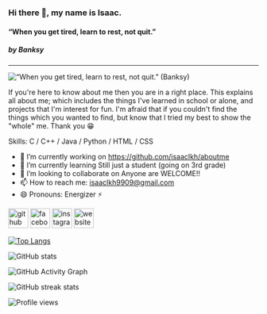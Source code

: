 ### Hi there 👋, my name is Isaac.
#### “When you get tired, learn to rest, not quit.” 
##### by Banksy

-------------------

![“When you get tired, learn to rest, not quit.” (Banksy)](https://isaaclkh.github.io/img/banner.jpg)

If you're here to know about me then you are in a right place. This explains all about me; which includes the things I've learned in school or alone, and projects that I'm interest for fun. I'm afraid that if you couldn't find the things which you wanted to find, but know that I tried my best to show the "whole" me. Thank you 😁

Skills: C / C++ / Java / Python / HTML / CSS

- 🔭 I’m currently working on https://github.com/isaaclkh/aboutme 
- 🌱 I’m currently learning Still just a student (going on 3rd grade) 
- 👯 I’m looking to collaborate on Anyone are WELCOME!! 
- 📫 How to reach me: isaaclkh9909@gmail.com 
- 😄 Pronouns: Energizer ⚡️ 


[<img src='https://cdn.jsdelivr.net/npm/simple-icons@3.0.1/icons/github.svg' alt='github' height='40'>](https://github.com/isaaclkh)  [<img src='https://cdn.jsdelivr.net/npm/simple-icons@3.0.1/icons/facebook.svg' alt='facebook' height='40'>](https://www.facebook.com/임건호)  [<img src='https://cdn.jsdelivr.net/npm/simple-icons@3.0.1/icons/instagram.svg' alt='instagram' height='40'>](https://www.instagram.com/gun_9909/)  [<img src='https://cdn.jsdelivr.net/npm/simple-icons@3.0.1/icons/icloud.svg' alt='website' height='40'>](https://blog.naver.com/isaaclkh)  

[![Top Langs](https://github-readme-stats.vercel.app/api/top-langs/?username=isaaclkh)](https://github.com/anuraghazra/github-readme-stats)

![GitHub stats](https://github-readme-stats.vercel.app/api?username=isaaclkh&show_icons=true)  

![GitHub Activity Graph](https://activity-graph.herokuapp.com/graph?username=isaaclkh)  

![GitHub streak stats](https://github-readme-streak-stats.herokuapp.com/?user=isaaclkh)  

![Profile views](https://gpvc.arturio.dev/isaaclkh)  